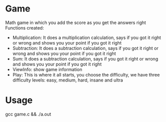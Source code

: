 # Game
Math game in which you add the score as you get the answers right
Functions created:
- Multiplication: It does a multiplication calculation, says if you got it right or wrong and shows you your point if you got it right
- Subtraction: It does a subtraction calculation, says if you got it right or wrong and shows you your point if you got it right
- Sum: It does a subtraction calculation, says if you got it right or wrong and shows you your point if you got it right
- ViewInfo: show game information
- Play: This is where it all starts, you choose the difficulty, we have three difficulty levels: easy, medium, hard, insane and ultra

# Usage
gcc game.c && ./a.out

